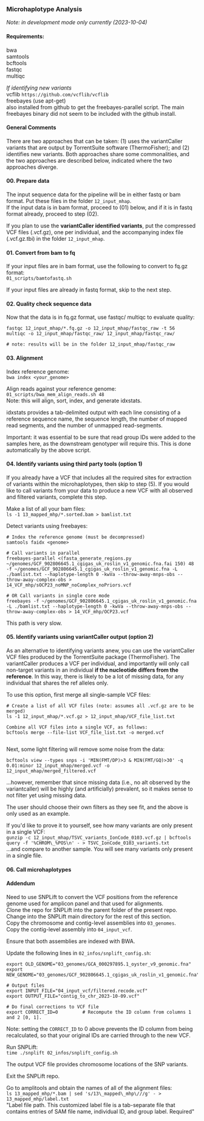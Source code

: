### Microhaplotype Analysis ###
_Note: in development mode only currently (2023-10-04)_       

#### Requirements: ####
bwa       
samtools      
bcftools       
fastqc      
multiqc     

_If identifying new variants_       
vcflib `https://github.com/vcflib/vcflib`     
freebayes (use apt-get)       
also installed from github to get the freebayes-parallel script. The main freebayes binary did not seem to be included with the github install. 

#### General Comments ####
There are two approaches that can be taken: (1) uses the variantCaller variants that are output by TorrentSuite software (ThermoFisher); and (2) identifies new variants. Both approaches share some commonalities, and the two approaches are described below, indicated where the two approaches diverge.       

#### 00. Prepare data
The input sequence data for the pipeline will be in either fastq or bam format. Put these files in the folder `12_input_mhap`.         
If the input data is in bam format, proceed to (01) below, and if it is in fastq format already, proceed to step (02).       

If you plan to use the **variantCaller identified variants**, put the compressed VCF files (.vcf.gz), one per individual, and the accompanying index file (.vcf.gz.tbi) in the folder `12_input_mhap`.      


#### 01. Convert from bam to fq
If your input files are in bam format, use the following to convert to fq.gz format:     
`01_scripts/bamtofastq.sh`      

If your input files are already in fastq format, skip to the next step.       


#### 02. Quality check sequence data
Now that the data is in fq.gz format, use fastqc/ multiqc to evaluate quality:      
```
fastqc 12_input_mhap/*.fq.gz -o 12_input_mhap/fastqc_raw -t 56
multiqc -o 12_input_mhap/fastqc_raw/ 12_input_mhap/fastqc_raw/    

# note: results will be in the folder 12_input_mhap/fastqc_raw 
``` 


#### 03. Alignment 
Index reference genome:    
`bwa index <your_genome>`       

Align reads against your reference genome:     
`01_scripts/bwa_mem_align_reads.sh 48`       
Note: this will align, sort, index, and generate idxstats.     

idxstats provides a tab-delimited output with each line consisting of a reference sequence name, the sequence length, the number of mapped read segments, and the number of unmapped read-segments.     

Important: it was essential to be sure that read group IDs were added to the samples here, as the downstream genotyper will require this. This is done automatically by the above script.      


#### 04. Identify variants using third party tools (option 1)
If you already have a VCF that includes all the required sites for extraction of variants within the microhaplotypes, then skip to step (5). If you would like to call variants from your data to produce a new VCF with all observed and filtered variants, complete this step.      

Make a list of all your bam files:        
`ls -1 13_mapped_mhp/*.sorted.bam > bamlist.txt`        

Detect variants using freebayes:      
```
# Index the reference genome (must be decompressed)
samtools faidx <genome> 

# Call variants in parallel
freebayes-parallel <(fasta_generate_regions.py ~/genomes/GCF_902806645.1_cgigas_uk_roslin_v1_genomic.fna.fai 150) 48 -f ~/genomes/GCF_902806645.1_cgigas_uk_roslin_v1_genomic.fna -L ./bamlist.txt --haplotype-length 0 -kwVa --throw-away-mnps-obs --throw-away-complex-obs > 14_VCF_mhp/sOCP23_noMNP_noComplex_noPriors.vcf

# OR Call variants in single core mode
freebayes -f ~/genomes/GCF_902806645.1_cgigas_uk_roslin_v1_genomic.fna -L ./bamlist.txt --haplotype-length 0 -kwVa --throw-away-mnps-obs --throw-away-complex-obs > 14_VCF_mhp/OCP23.vcf 

```
This path is very slow.      


#### 05. Identify variants using variantCaller output (option 2) ####
As an alternative to identifying variants anew, you can use the variantCaller VCF files produced by the TorrentSuite package (ThermoFisher). The variantCaller produces a VCF per individual, and importantly will only call non-target variants in an individual **if the nucleotide differs from the reference**. In this way, there is likely to be a lot of missing data, for any individual that shares the ref alleles only.        

To use this option, first merge all single-sample VCF files:     
```
# Create a list of all VCF files (note: assumes all .vcf.gz are to be merged)
ls -1 12_input_mhap/*.vcf.gz > 12_input_mhap/VCF_file_list.txt

Combine all VCF files into a single VCF, as follows:      
bcftools merge --file-list VCF_file_list.txt -o merged.vcf        
 
```

Next, some light filtering will remove some noise from the data:        
```
bcftools view --types snps -i 'MIN(FMT/DP)>3 & MIN(FMT/GQ)>30' -q 0.01:minor 12_input_mhap/merged.vcf -o 12_input_mhap/merged_filtered.vcf

```
...however, remember that since missing data (i.e., no alt observed by the variantcaller) will be highly (and artificially) prevalent, so it makes sense to not filter yet using missing data.       

The user should choose their own filters as they see fit, and the above is only used as an example.     

If you'd like to prove it to yourself, see how many variants are only present in a single VCF:    
`gunzip -c 12_input_mhap/TSVC_variants_IonCode_0103.vcf.gz | bcftools query -f '%CHROM\_%POS\n' - > TSVC_IonCode_0103_variants.txt`         
...and compare to another sample. You will see many variants only present in a single file.      


#### 06. Call microhaplotypes ####




#### Addendum ####
Need to use SNPLift to convert the VCF positions from the reference genome used for amplicon panel and that used for alignments.      
Clone the repo for SNPLift into the parent folder of the present repo. Change into the SNPLift main directory for the rest of this section.     
Copy the chromosome and contig-level assemblies into `03_genomes`.         
Copy the contig-level assembly into `04_input_vcf`.      

Ensure that both assemblies are indexed with BWA.    

Update the following lines in `02_infos/snplift_config.sh`:       

```
export OLD_GENOME="03_genomes/GCA_000297895.1_oyster_v9_genomic.fna"
export NEW_GENOME="03_genomes/GCF_902806645.1_cgigas_uk_roslin_v1_genomic.fna"

# Output files
export INPUT_FILE="04_input_vcf/filtered.recode.vcf"
export OUTPUT_FILE="contig_to_chr_2023-10-09.vcf"

# Do final corrections to VCF file
export CORRECT_ID=0         # Recompute the ID column from columns 1 and 2 [0, 1].

```
Note: setting the `CORRECT_ID` to 0 above prevents the ID column from being recalculated, so that your original IDs are carried through to the new VCF.       

Run SNPLift:      
`time ./snplift 02_infos/snplift_config.sh`      

The output VCF file provides chromosome locations of the SNP variants.     

Exit the SNPLift repo. 


Go to amplitools and obtain the names of all of the alignment files:       
`ls 13_mapped_mhp/*.bam | sed 's/13\_mapped\_mhp\///g' - > 13_mapped_mhp/label.txt`    
"Label file path. This customized label file is a tab-separate file that
contains entries of SAM file name, individual ID, and group label. Required"




